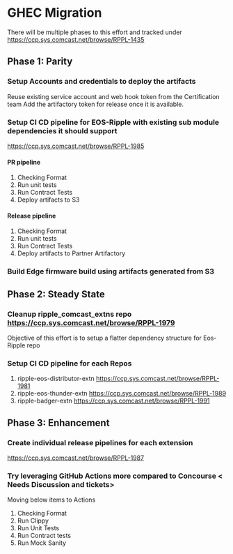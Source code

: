 # GHEC Migration

There will be multiple phases to this effort and tracked under https://ccp.sys.comcast.net/browse/RPPL-1435

## Phase 1: Parity

### Setup Accounts and credentials to deploy the artifacts
Reuse existing service account and web hook token from the Certification team
Add the artifactory token for release once it is available.

### Setup CI CD pipeline for EOS-Ripple with existing sub module dependencies it should support
https://ccp.sys.comcast.net/browse/RPPL-1985
#### PR pipeline
1. Checking Format
2. Run unit tests
3. Run Contract Tests
4. Deploy artifacts to S3

#### Release pipeline
1. Checking Format
2. Run unit tests
3. Run Contract Tests
4. Deploy artifacts to Partner Artifactory

### Build Edge firmware build using artifacts generated from S3

## Phase 2: Steady State

### Cleanup ripple_comcast_extns repo https://ccp.sys.comcast.net/browse/RPPL-1979

Objective of this effort is to setup a flatter dependency structure for Eos-Ripple repo

### Setup CI CD pipeline for each Repos
 1. ripple-eos-distributor-extn https://ccp.sys.comcast.net/browse/RPPL-1981
 2. ripple-eos-thunder-extn https://ccp.sys.comcast.net/browse/RPPL-1989
 3. ripple-badger-extn https://ccp.sys.comcast.net/browse/RPPL-1991


## Phase 3: Enhancement

### Create individual release pipelines for each extension
https://ccp.sys.comcast.net/browse/RPPL-1987

### Try leveraging GitHub Actions more compared to Concourse < Needs Discussion and tickets>
Moving below items to Actions
1. Checking Format
2. Run Clippy
3. Run Unit Tests
4. Run Contract tests
5. Run Mock Sanity
